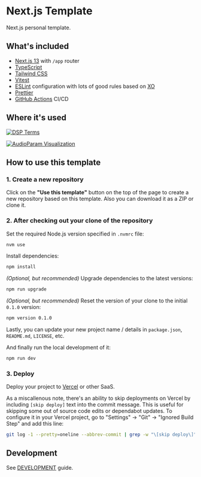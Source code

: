 # Next.js Template

Next.js personal template.

## What's included

- [Next.js 13](https://nextjs.org/) with `/app` router
- [TypeScript](https://www.typescriptlang.org/)
- [Tailwind CSS](https://tailwindcss.com/)
- [Vitest](https://vitest.dev/)
- [ESLint](https://eslint.org/) configuration with lots of good rules based on [XO](https://github.com/xojs/xo)
- [Prettier](https://prettier.io/)
- [GitHub Actions](https://github.com/features/actions) CI/CD

## Where it's used

[![DSP Terms](https://img.shields.io/static/v1?&message=DSP%20Terms&style=flat&colorA=000000&colorB=000000&label=GitHub&logo=github&logoColor=ffffff)](https://github.com/satelllte/dsp-terms)

[![AudioParam Visualization](https://img.shields.io/static/v1?&message=AudioParam%20Visualization&style=flat&colorA=000000&colorB=000000&label=GitHub&logo=github&logoColor=ffffff)](https://github.com/satelllte/audioparam-visualization)

## How to use this template

### 1. Create a new repository

Click on the **"Use this template"** button on the top of the page to create a new repository based on this template. Also you can download it as a ZIP or clone it.

### 2. After checking out your clone of the repository

Set the required Node.js version specified in `.nvmrc` file:

```sh
nvm use
```

Install dependencies:

```sh
npm install
```

_(Optional, but recommended)_ Upgrade dependencies to the latest versions:

```sh
npm run upgrade
```

_(Optional, but recommended)_ Reset the version of your clone to the initial `0.1.0` version:

```sh
npm version 0.1.0
```

Lastly, you can update your new project name / details in `package.json`, `README.md`, `LICENSE`, etc.

And finally run the local development of it:

```sh
npm run dev
```

### 3. Deploy

Deploy your project to [Vercel](https://vercel.com/) or other SaaS.

As a miscallenous note, there's an ability to skip deployments on Vercel by including `[skip deploy]` text into the commit message. This is useful for skipping some out of source code edits or dependabot updates. To configure it in your Vercel project, go to "Settings" -> "Git" -> "Ignored Build Step" and add this line:

```sh
git log -1 --pretty=oneline --abbrev-commit | grep -w "\[skip deploy\]" && exit 0 || exit 1
```

## Development

See [DEVELOPMENT](./DEVELOPMENT.md) guide.
